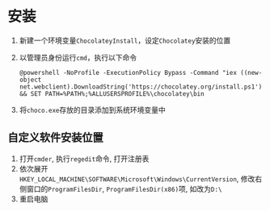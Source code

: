 # 安装

1. 新建一个环境变量`ChocolateyInstall`，设定`Chocolatey`安装的位置
2. 以管理员身份运行`cmd`，执行以下命令

    ```
    @powershell -NoProfile -ExecutionPolicy Bypass -Command "iex ((new-object net.webclient).DownloadString('https://chocolatey.org/install.ps1'))" && SET PATH=%PATH%;%ALLUSERSPROFILE%\chocolatey\bin
    ```

3. 将`choco.exe`存放的目录添加到系统环境变量中

## 自定义软件安装位置

1. 打开`cmder`, 执行`regedit`命令, 打开注册表
2. 依次展开`HKEY_LOCAL_MACHINE\SOFTWARE\Microsoft\Windows\CurrentVersion`, 修改右侧窗口的`ProgramFilesDir`, `ProgramFilesDir(x86)`项, 如改为`D:\`
3. 重启电脑